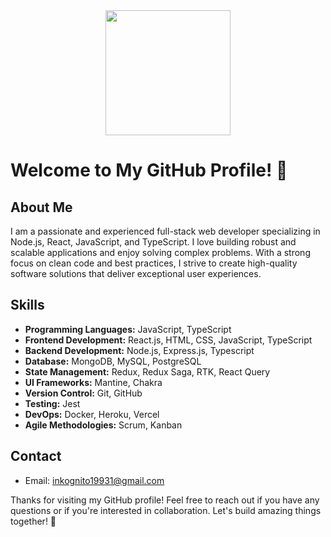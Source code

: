 <div id="header" align="center">
  <img src="https://media.giphy.com/media/2IudUHdI075HL02Pkk/giphy.gif" width="200"/>
</div>

# Welcome to My GitHub Profile! 👋

## About Me
I am a passionate and experienced full-stack web developer specializing in Node.js, React, JavaScript, and TypeScript. I love building robust and scalable applications and enjoy solving complex problems. With a strong focus on clean code and best practices, I strive to create high-quality software solutions that deliver exceptional user experiences.

## Skills

- **Programming Languages:** JavaScript, TypeScript
- **Frontend Development:** React.js, HTML, CSS, JavaScript, TypeScript
- **Backend Development:** Node.js, Express.js, Typescript
- **Database:** MongoDB, MySQL, PostgreSQL
- **State Management:** Redux, Redux Saga, RTK, React Query
- **UI Frameworks:** Mantine, Chakra
- **Version Control:** Git, GitHub
- **Testing:** Jest
- **DevOps:** Docker, Heroku, Vercel
- **Agile Methodologies:** Scrum, Kanban

## Contact

- Email: inkognito19931@gmail.com

Thanks for visiting my GitHub profile! Feel free to reach out if you have any questions or if you're interested in collaboration. Let's build amazing things together! 🚀
